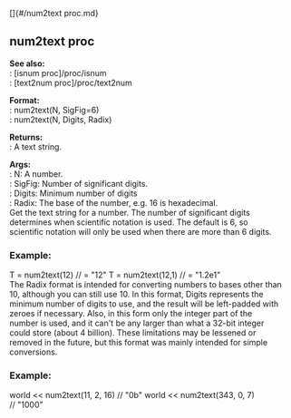 []{#/num2text proc.md}    
## num2text proc    
**See also:**    
:   [isnum proc]/proc/isnum    
:   [text2num proc]/proc/text2num    
<!-- -->    
**Format:**    
:   num2text(N, SigFig=6)    
:   num2text(N, Digits, Radix)    
<!-- -->    
**Returns:**    
:   A text string.    
<!-- -->    
**Args:**    
:   N: A number.    
:   SigFig: Number of significant digits.    
:   Digits: Minimum number of digits    
:   Radix: The base of the number, e.g. 16 is hexadecimal.    
Get the text string for a number. The number of significant digits    
determines when scientific notation is used. The default is 6, so    
scientific notation will only be used when there are more than 6 digits.    
### Example:    
T = num2text(12) // = \"12\" T = num2text(12,1) // = \"1.2e1\"    
The Radix format is intended for converting numbers to bases other than    
10, although you can still use 10. In this format, Digits represents the    
minimum number of digits to use, and the result will be left-padded with    
zeroes if necessary. Also, in this form only the integer part of the    
number is used, and it can\'t be any larger than what a 32-bit integer    
could store (about 4 billion). These limitations may be lessened or    
removed in the future, but this format was mainly intended for simple    
conversions.    
### Example:    
world \<\< num2text(11, 2, 16) // \"0b\" world \<\< num2text(343, 0, 7)    
// \"1000\"  